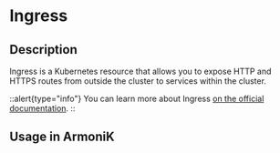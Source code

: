 # Ingress

## Description

Ingress is a Kubernetes resource that allows you to expose HTTP and HTTPS routes from outside the cluster to services within the cluster.

::alert{type="info"}
You can learn more about Ingress [on the official documentation](https://kubernetes.io/docs/concepts/services-networking/ingress/).
::

## Usage in ArmoniK

